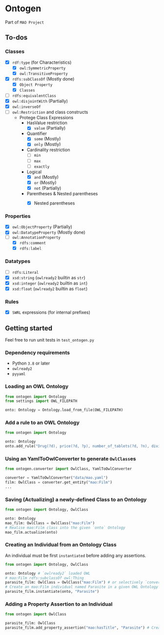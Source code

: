 # Ontogen
Part of `MAO Project`
## To-dos
### Classes
- [x] `rdf:type` (for Characteristics)
   - [x] `owl:SymmetricProperty`
   - [x] `owl:TransitiveProperty`
- [x] `rdfs:subClassOf` (Mostly done)
   - [x] `Object Property`
   - [x] `Classes`
- [ ] `rdfs:equivalentClass`
- [x] `owl:disjointWith` (Partially)
- [x] `owl:inverseOf`
- [ ] `owl:Restriction` and class constructs
   - Protege Class Expressions
     - HasValue restriction
       - [x] `value` (Partially)
     - Quantifier
       - [x] `some` (Mostly)
       - [x] `only` (Mostly)
     - Cardinality restriction
       - [ ] `min`
       - [ ] `max`
       - [ ] `exactly`
     - Logical
       - [x] `and` (Mostly)
       - [x] `or` (Mostly)
       - [x] `not` (Partially)
     - Parentheses & Nested parentheses
       - [x] Nested parentheses
   

### Properties
- [x] `owl:ObjectProperty` (Partially)
- [x] `owl:DatatypeProperty` (Mostly done)
- [ ] `owl:AnnotationProperty`
    - [x] `rdfs:comment`
    - [x] `rdfs:label`

### Datatypes
- [ ] `rdfs:Literal`
- [x] `xsd:string` (`owlready2` builtin as `str`)
- [x] `xsd:integer` (`owlready2` builtin as `int`)
- [x] `xsd:float` (`owlready2` builtin as `float`)

### Rules
- [x] `SWRL` expressions (for internal prefixes)

## Getting started
Feel free to run unit tests in `test_ontogen.py`

### Dependency requirements
- Python `3.8` or later
- `owlready2`
- `pyyaml`

### Loading an OWL Ontology
```python
from ontogen import Ontology
from settings import OWL_FILEPATH

onto: Ontology = Ontology.load_from_file(OWL_FILEPATH)
```

### Add a rule to an OWL Ontology
```python
from ontogen import Ontology

onto: Ontology
onto.add_rule("Drug(?d), price(?d, ?p), number_of_tablets(?d, ?n), divide(?r, ?p, ?n) -> price_per_tablet(?d, ?r)")
```

### Using an YamlToOwlConverter to generate `OwlClass`es
```python
from ontogen.converter import OwlClass, YamlToOwlConverter

converter = YamlToOwlConverter("data/mao.yaml")
film: OwlClass = converter.get_entity("mao:Film")
...
```

### Saving (Actualizing) a newly-defined Class to an Ontology
```python
from ontogen import Ontology, OwlClass

onto: Ontology
mao_film: OwlClass = OwlClass("mao:Film")
# Realise mao:Film class into the given `onto` Ontology
mao_film.actualize(onto)
```


### Creating an Individual from an Ontology Class
An individual must be first `instantiated` before adding any assertions.
```python
from ontogen import Ontology, OwlClass

onto: Ontology # `owlready2` loaded OWL
# mao:Film rdfs:subclassOf owl:Thing
parasite_film: OwlClass = OwlClass("mao:Film") # or selectively `converter.get_entity("mao:Film")`
# Create an mao:Film individual named Parasite in a given OWL Ontology
parasite_film.instantiate(onto, "Parasite") 
```

### Adding a Property Assertion to an Individual
```python
from ontogen import OwlClass

parasite_film: OwlClass
parasite_film.add_property_assertion("mao:hasTitle", "Parasite") # Create a property assertion for an individual
```